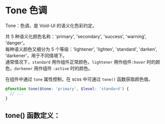 # Tone 色调

Tone：色调，是 Void-UI 的语义化色彩约定。

共 5 种语义化颜色名称：'primary', 'secondary', 'success', 'warning', 'danger'。\
每种语义颜色又细分为 5 个等级：'lightener', 'lighten', 'standard', 'darken', 'darkener'，用于不同情境下。\
通常情况下，`standard` 用作组件正常颜色，`lightener` 用作组件`:hover` 时的颜色，`darkener` 用作组件 `:active` 时的颜色。

在组件中通过 `tone` 属性控制，在 scss 中可通过 `tone()` 函数获取颜色值。

```scss
@function tone($tone: 'primary', $level: 'standard') {
  // ...
}
```

<c-example path="color/tone/overview" />

## tone() 函数定义：
